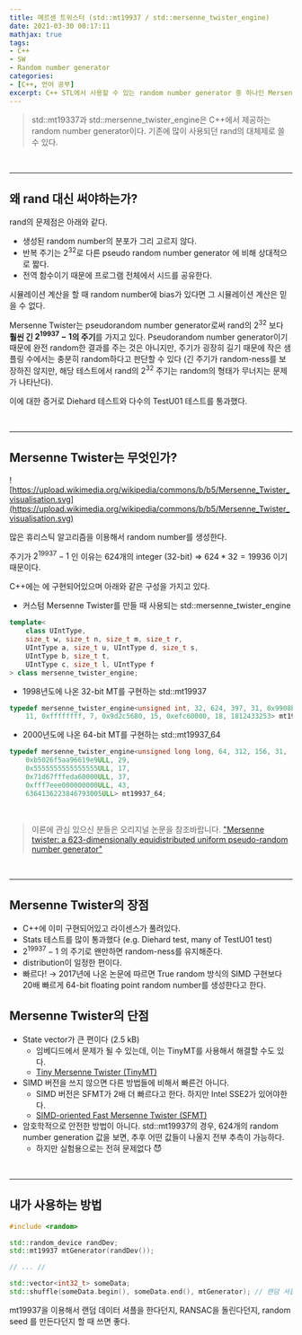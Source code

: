```yaml
---
title: 메르센 트위스터 (std::mt19937 / std::mersenne_twister_engine)
date: 2021-03-30 00:17:11
mathjax: true
tags: 
- C++
- SW
- Random number generator
categories: 
- [C++, 언어 공부]
excerpt: C++ STL에서 사용할 수 있는 random number generator 중 하나인 Mersenne twister에 대해 알아봅니다.
---
```


> std::mt19337과 std::mersenne_twister_engine은 C++에서 제공하는 random number generator이다. 기존에 많이 사용되던 rand의 대체제로 쓸 수 있다.

&nbsp;

---

## 왜 rand 대신 써야하는가?

rand의 문제점은 아래와 같다.

- 생성된 random number의 분포가 그리 고르지 않다.
- 반복 주기는 $2^{32}$로 다른 pseudo random number generator 에 비해 상대적으로 짧다.
- 전역 함수이기 때문에 프로그램 전체에서 시드를 공유한다.

시뮬레이션 계산을 할 때 random number에 bias가 있다면 그 시뮬레이션 계산은 믿을 수 없다.

Mersenne Twister는 pseudorandom number generator로써 rand의  $2^{32}$ 보다 **훨씬 긴 $2^{19937} -1$의 주기**를 가지고 있다. Pseudorandom number generator이기 때문에 완전 random한 결과를 주는 것은 아니지만, 주기가 굉장히 길기 때문에 작은 샘플링 수에서는 충분히 random하다고 판단할 수 있다 (긴 주기가 random-ness를 보장하진 않지만, 해당 테스트에서 rand의 $2^{32}$ 주기는 random의 형태가 무너지는 문제가 나타난다). 

이에 대한 증거로 Diehard 테스트와 다수의 TestU01 테스트를 통과했다.

&nbsp;

---

## Mersenne Twister는 무엇인가?

![https://upload.wikimedia.org/wikipedia/commons/b/b5/Mersenne_Twister_visualisation.svg](https://upload.wikimedia.org/wikipedia/commons/b/b5/Mersenne_Twister_visualisation.svg)

많은 휴리스틱 알고리즘을 이용해서 random number를 생성한다.

주기가 $2^{19937} -1$ 인 이유는 624개의 integer (32-bit) ⇒ $624 * 32 = 19936$ 이기 때문이다.

C++에는 <random>에 구현되어있으며 아래와 같은 구성을 가지고 있다.

- 커스텀 Mersenne Twister를 만들 때 사용되는 std::mersenne_twister_engine

```cpp
template<
    class UIntType,
    size_t w, size_t n, size_t m, size_t r,
    UIntType a, size_t u, UIntType d, size_t s,
    UIntType b, size_t t,
    UIntType c, size_t l, UIntType f
> class mersenne_twister_engine;
```

- 1998년도에 나온 32-bit MT를 구현하는 std::mt19937

```cpp
typedef mersenne_twister_engine<unsigned int, 32, 624, 397, 31, 0x9908b0df,
    11, 0xffffffff, 7, 0x9d2c5680, 15, 0xefc60000, 18, 1812433253> mt19937;
```

- 2000년도에 나온 64-bit MT를 구현하는 std::mt19937_64

```cpp
typedef mersenne_twister_engine<unsigned long long, 64, 312, 156, 31,
    0xb5026f5aa96619e9ULL, 29,
    0x5555555555555555ULL, 17,
    0x71d67fffeda60000ULL, 37,
    0xfff7eee000000000ULL, 43,
    6364136223846793005ULL> mt19937_64;
```

&nbsp;

> 이론에 관심 있으신 분들은 오리지널 논문을 참조바랍니다. 
> ["Mersenne twister: a 623-dimensionally equidistributed uniform pseudo-random number generator"](https://dl.acm.org/doi/10.1145/272991.272995)

&nbsp;

---

## Mersenne Twister의 장점

- C++에 이미 구현되어있고 라이센스가 풀려있다.
- Stats 테스트를 많이 통과했다 (e.g. Diehard test, many of TestU01 test)
- $2^{19937} -1$ 의 주기로 왠만하면 random-ness를 유지해준다.
- distribution이 일정한 편이다.
- 빠르다! → 2017년에 나온 논문에 따르면 True random 방식의 SIMD 구현보다 20배 빠르게 64-bit floating point random number를 생성한다고 한다.

## Mersenne Twister의 단점

- State vector가 큰 편이다 (2.5 kB)
  - 임베디드에서 문제가 될 수 있는데, 이는 TinyMT를 사용해서 해결할 수도 있다.
  - [Tiny Mersenne Twister (TinyMT)](http://www.math.sci.hiroshima-u.ac.jp/~m-mat/MT/TINYMT/index.html)
- SIMD 버전을 쓰지 않으면 다른 방법들에 비해서 빠른건 아니다.
  - SIMD 버전은 SFMT가 2배 더 빠르다고 한다. 하지만 Intel SSE2가 있어야한다.
  - [SIMD-oriented Fast Mersenne Twister (SFMT)](http://www.math.sci.hiroshima-u.ac.jp/~m-mat/MT/SFMT/)
- 암호학적으로 안전한 방법이 아니다. std::mt19937의 경우, 624개의 random number generation 값을 보면, 추후 어떤 값들이 나올지 전부 추측이 가능하다.
  - 하지만 실험용으로는 전혀 문제없다 😈

&nbsp;

---

## 내가 사용하는 방법

```cpp
#include <random>

std::random_device randDev;
std::mt19937 mtGenerator(randDev());

// ... //

std::vector<int32_t> someData;
std::shuffle(someData.begin(), someData.end(), mtGenerator); // 랜덤 셔플

```

mt19937을 이용해서 랜덤 데이터 셔플을 한다던지, RANSAC을 돌린다던지, random seed 를 만든다던지 할 때 쓰면 좋다.
